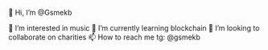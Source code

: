 👋 Hi, I’m @Gsmekb

👀 I’m interested in music
🌱 I’m currently learning blockchain
💞️ I’m looking to collaborate on charities
📫 How to reach me tg: @gsmekb
